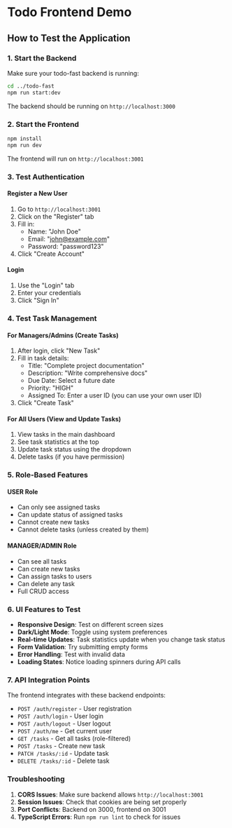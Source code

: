 # Todo Frontend Demo

## How to Test the Application

### 1. Start the Backend
Make sure your todo-fast backend is running:
```bash
cd ../todo-fast
npm run start:dev
```
The backend should be running on `http://localhost:3000`

### 2. Start the Frontend
```bash
npm install
npm run dev
```
The frontend will run on `http://localhost:3001`

### 3. Test Authentication

#### Register a New User
1. Go to `http://localhost:3001`
2. Click on the "Register" tab
3. Fill in:
   - Name: "John Doe"
   - Email: "john@example.com"
   - Password: "password123"
4. Click "Create Account"

#### Login
1. Use the "Login" tab
2. Enter your credentials
3. Click "Sign In"

### 4. Test Task Management

#### For Managers/Admins (Create Tasks)
1. After login, click "New Task"
2. Fill in task details:
   - Title: "Complete project documentation"
   - Description: "Write comprehensive docs"
   - Due Date: Select a future date
   - Priority: "HIGH"
   - Assigned To: Enter a user ID (you can use your own user ID)
3. Click "Create Task"

#### For All Users (View and Update Tasks)
1. View tasks in the main dashboard
2. See task statistics at the top
3. Update task status using the dropdown
4. Delete tasks (if you have permission)

### 5. Role-Based Features

#### USER Role
- Can only see assigned tasks
- Can update status of assigned tasks
- Cannot create new tasks
- Cannot delete tasks (unless created by them)

#### MANAGER/ADMIN Role
- Can see all tasks
- Can create new tasks
- Can assign tasks to users
- Can delete any task
- Full CRUD access

### 6. UI Features to Test

- **Responsive Design**: Test on different screen sizes
- **Dark/Light Mode**: Toggle using system preferences
- **Real-time Updates**: Task statistics update when you change task status
- **Form Validation**: Try submitting empty forms
- **Error Handling**: Test with invalid data
- **Loading States**: Notice loading spinners during API calls

### 7. API Integration Points

The frontend integrates with these backend endpoints:
- `POST /auth/register` - User registration
- `POST /auth/login` - User login  
- `POST /auth/logout` - User logout
- `POST /auth/me` - Get current user
- `GET /tasks` - Get all tasks (role-filtered)
- `POST /tasks` - Create new task
- `PATCH /tasks/:id` - Update task
- `DELETE /tasks/:id` - Delete task

### Troubleshooting

1. **CORS Issues**: Make sure backend allows `http://localhost:3001`
2. **Session Issues**: Check that cookies are being set properly
3. **Port Conflicts**: Backend on 3000, frontend on 3001
4. **TypeScript Errors**: Run `npm run lint` to check for issues
